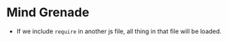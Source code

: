# Mind Grenade

- If we include `require` in another js file, all thing in that file will be loaded.
